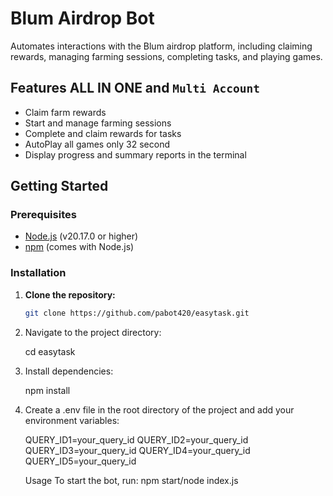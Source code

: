 
# Blum Airdrop Bot

Automates interactions with the Blum airdrop platform, including claiming rewards, managing farming sessions, completing tasks, and playing games.

## Features ALL IN ONE and ```Multi Account```

- Claim farm rewards
- Start and manage farming sessions
- Complete and claim rewards for tasks
- AutoPlay all games only 32 second
- Display progress and summary reports in the terminal

## Getting Started

### Prerequisites

- [Node.js](https://nodejs.org/) (v20.17.0 or higher)
- [npm](https://www.npmjs.com/) (comes with Node.js)

### Installation

1. **Clone the repository:**

   ```bash
   git clone https://github.com/pabot420/easytask.git

2. Navigate to the project directory:

   cd easytask

3. Install dependencies:

   npm install

4. Create a .env file in the root directory of the project and add your environment variables:

   QUERY_ID1=your_query_id
   QUERY_ID2=your_query_id
   QUERY_ID3=your_query_id
   QUERY_ID4=your_query_id
   QUERY_ID5=your_query_id

   Usage
To start the bot, run:
npm start/node index.js

